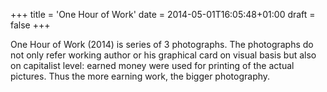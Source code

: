 +++
title = 'One Hour of Work'
date = 2014-05-01T16:05:48+01:00
draft = false
+++

One Hour of Work (2014) is series of 3 photographs.
The photographs do not only refer working author or his graphical card on visual basis but also on capitalist level: earned money were used for printing of the actual pictures.
Thus the more earning work, the bigger photography.
